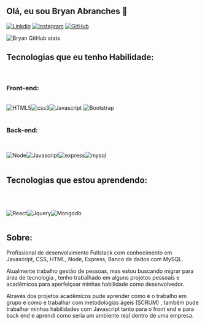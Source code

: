 ## Olá, eu sou Bryan Abranches 🤙

[![Linkdin](https://img.shields.io/badge/LinkedIn-0077B5?style=for-the-badge&logo=linkedin&logoColor=white)](https://www.linkedin.com/in/bryan-abranches/)
[![Instagram](https://img.shields.io/badge/Instagram-E4405F?style=for-the-badge&logo=instagram&logoColor=white)](https://www.instagram.com/bryanabranches_/)
[![GitHub](https://img.shields.io/badge/GitHub-100000?style=for-the-badge&logo=github&logoColor=white)](https://l.instagram.com/?u=https%3A%2F%2Fgithub.com%2FBryan-Abranches&e=AT2L4oM2qAt1qGETWNOIyM9YbnkrPtISVCF5ZjGaw1xHWrxJ6e7qs-K0lca8S4KwTCB30Gc4g11IDUs5w6pncxI8ahpP2u3gEyqdK8XR4YasnS398csVwg)

![Bryan GitHub stats](https://github-readme-stats.vercel.app/api?username=bryan-abranches&show_icons=true&theme=dracula)

## Tecnologias que eu tenho Habilidade:

<br>

### Front-end:

<div style = "display: inline-block"><br>
<img aling="center" src = "https://img.shields.io/badge/HTML5-E34F26?style=for-the-badge&logo=html5&logoColor=white" alt ="HTML5"><img aling="center" src = "https://img.shields.io/badge/CSS3-1572B6?style=for-the-badge&logo=css3&logoColor=white
" alt ="css3"><img aling="center" src = "https://img.shields.io/badge/JavaScript-F7DF1E?style=for-the-badge&logo=javascript&logoColor=black
" alt ="Javascript">
 <img aling="center" src = "https://img.shields.io/badge/Bootstrap-563D7C?style=for-the-badge&logo=bootstrap&logoColor=white
" alt ="Bootstrap">

</div>

<br>
<br>

### Back-end:
<br>
<div style="display: inline-block">

<img aling="center" src = "https://img.shields.io/badge/Node.js-43853D?style=for-the-badge&logo=node.js&logoColor=white
" alt ="Node"><img aling="center" src = "https://img.shields.io/badge/JavaScript-323330?style=for-the-badge&logo=javascript&logoColor=F7DF1E
" alt ="Javascript"><img aling="center" src = "https://img.shields.io/badge/Express.js-404D59?style=for-the-badge
" alt ="express"><img aling="center" src = "https://img.shields.io/badge/MySQL-00000F?style=for-the-badge&logo=mysql&logoColor=white
" alt ="mysql">

</div><br>

## Tecnologias que estou aprendendo:
<br>
<div style="display: inline-block"> <br>

<img aling="center" src = "https://img.shields.io/badge/React-20232A?style=for-the-badge&logo=react&logoColor=61DAFB
" alt ="React"><img aling="center" src = "https://img.shields.io/badge/jQuery-0769AD?style=for-the-badge&logo=jquery&logoColor=white
" alt ="Jquery"><img aling="center" src = "https://img.shields.io/badge/MongoDB-4EA94B?style=for-the-badge&logo=mongodb&logoColor=white
" alt ="Mongodb">

</div><br>

## Sobre:

Profissional de desenvolvimento Fullstack com conhecimento em Javascript, CSS, HTML, Node, Express, Banco de dados com MySQL.

Atualmente trabalho gestão de pessoas, mas estou buscando migrar para área de tecnologia , tenho trabalhado em alguns projetos pessoais e acadêmicos para aperfeiçoar minhas habilidade como desenvolvedor.

Através dos projetos acadêmicos pude aprender como é o trabalho em grupo e como e trabalhar com metodologias ágeis (SCRUM) , também pude trabalhar minhas habilidades com Javascript tanto para o front end e para back end e aprendi como seria um ambiente real dentro de uma empresa.
